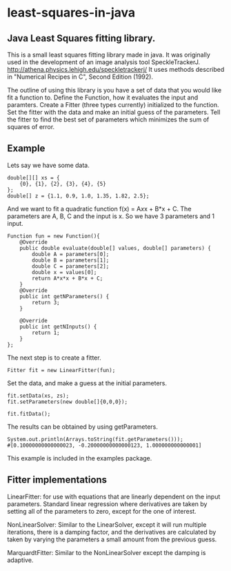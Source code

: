 least-squares-in-java
=====================

Java Least Squares fitting library.
-----------------------------------

This is a small least squares fitting library made in java.
It was originally used in the development of an image analysis tool 
SpeckleTrackerJ. http://athena.physics.lehigh.edu/speckletrackerj/ It uses
methods described in "Numerical Recipes in C", Second Edition (1992).

The outline of using this library is you have a set of data that you
would like fit a function to. Define the Function, how it evaluates
the input and paramters. Create a Fitter (three types currently) initialized
to the function. Set the fitter with the data and make an initial guess of the
parameters. Tell the fitter to find the best set of parameters which minimizes the
sum of squares of error.

Example
-------

Lets say we have some data.

    double[][] xs = {
        {0}, {1}, {2}, {3}, {4}, {5}
    };
    double[] z = {1.1, 0.9, 1.0, 1.35, 1.82, 2.5};

And we want to fit a quadratic function f(x) = A*x*x + B*x + C. The parameters are A, B, C and the
input is x. So we have 3 parameters and 1 input.

    Function fun = new Function(){
        @Override
        public double evaluate(double[] values, double[] parameters) {
            double A = parameters[0];
            double B = parameters[1];
            double C = parameters[2];
            double x = values[0];
            return A*x*x + B*x + C;
        }
        @Override
        public int getNParameters() {
            return 3;
        }

        @Override
        public int getNInputs() {
            return 1;
        }
    };

The next step is to create a fitter.

    Fitter fit = new LinearFitter(fun);

Set the data, and make a guess at the initial parameters.

    fit.setData(xs, zs);
    fit.setParameters(new double[]{0,0,0});

    fit.fitData();

The results can be obtained by using getParameters.

    System.out.println(Arrays.toString(fit.getParameters()));
    #[0.10000000000000023, -0.20000000000000123, 1.000000000000001]

This example is included in the examples package.


Fitter implementations
----------------------

LinearFitter: for use with equations that are linearly dependent on the input parameters. Standard
linear regression where derivatives are taken by setting all of the parameters to zero, except for the
 one of interest.

 NonLinearSolver: Similar to the LinearSolver, except it will run multiple iterations, there is a damping
  factor, and the derivatives are calculated by taken by varying the parameters a small amount from the
  previous guess.

 MarquardtFitter: Similar to the NonLinearSolver except the damping is adaptive.
